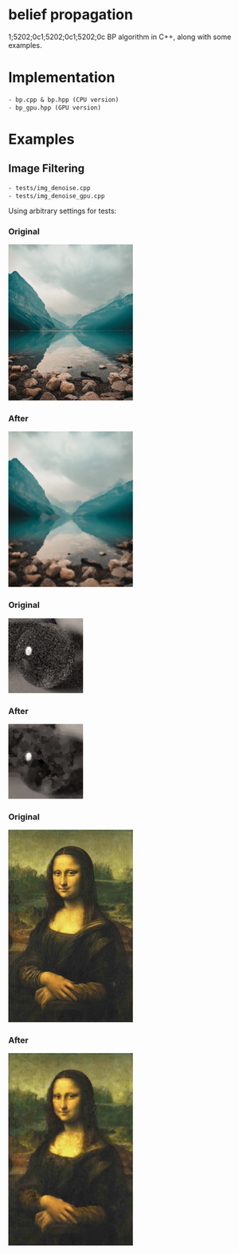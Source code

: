 # belief propagation
1;5202;0c1;5202;0c1;5202;0c
BP algorithm in C++, along with some examples.

# Implementation
    - bp.cpp & bp.hpp (CPU version)
    - bp_gpu.hpp (GPU version)
     
# Examples

## Image Filtering
    - tests/img_denoise.cpp
    - tests/img_denoise_gpu.cpp

Using arbitrary settings for tests:

### Original
<img src="https://github.com/clearlycloudy/belief/blob/master/tests/img4.png?raw=true" width="250"/>
    
### After
<img src="https://github.com/clearlycloudy/belief/blob/master/tests/out_img4.png?raw=true" width="250"/>

### Original
<img src="https://github.com/clearlycloudy/belief/blob/master/tests/img2.png?raw=true" width="150"/>
    
### After
<img src="https://github.com/clearlycloudy/belief/blob/master/tests/out_img2.png?raw=true" width="150"/>

### Original
<img src="https://github.com/clearlycloudy/belief/blob/master/tests/img0.png?raw=true" width="250"/>
    
### After
<img src="https://github.com/clearlycloudy/belief/blob/master/tests/out_img0.png?raw=true" width="250"/>